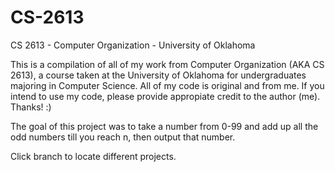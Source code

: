 # CS-2613
CS 2613 - Computer Organization - University of Oklahoma

This is a compilation of all of my work from Computer Organization (AKA CS 2613), a course taken at the University of Oklahoma for 
undergraduates majoring in Computer Science. All of my code is original and from me. If you intend to use my code, please provide
appropiate credit to the author (me). Thanks! :)

The goal of this project was to take a number from 0-99 and add up all the odd numbers till you reach n, then output that number.

Click branch to locate different projects.
